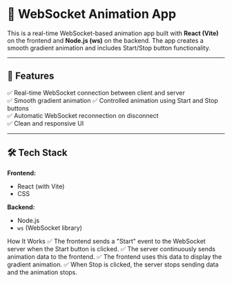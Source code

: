 # 🎨 WebSocket Animation App  

This is a real-time WebSocket-based animation app built with **React (Vite)** on the frontend and **Node.js (ws)** on the backend. The app creates a smooth gradient animation and includes Start/Stop button functionality.

---

## 🚀 **Features**  
✅ Real-time WebSocket connection between client and server  
✅ Smooth gradient animation
✅ Controlled animation using Start and Stop buttons  
✅ Automatic WebSocket reconnection on disconnect  
✅ Clean and responsive UI  

---

## 🛠️ **Tech Stack**  
**Frontend:**  
- React (with Vite)  
- CSS  

**Backend:**  
- Node.js  
- `ws` (WebSocket library)  

How It Works
✅ The frontend sends a "Start" event to the WebSocket server when the Start button is clicked.
✅ The server continuously sends animation data to the frontend.
✅ The frontend uses this data to display the gradient animation.
✅ When Stop is clicked, the server stops sending data and the animation stops.
